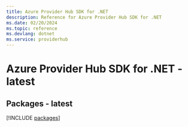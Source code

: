 ```yaml
---
title: Azure Provider Hub SDK for .NET
description: Reference for Azure Provider Hub SDK for .NET
ms.date: 02/20/2024
ms.topic: reference
ms.devlang: dotnet
ms.service: providerhub
---
```

# Azure Provider Hub SDK for .NET - latest
## Packages - latest
[!INCLUDE [packages](provider-hub-index.md)]
